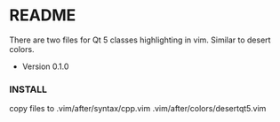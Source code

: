 # README #

There are two files for Qt 5 classes highlighting in vim. Similar to desert colors.

* Version 0.1.0

### INSTALL ###

copy files to
.vim/after/syntax/cpp.vim
.vim/after/colors/desertqt5.vim